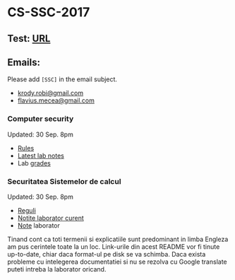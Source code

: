 # CS-SSC-2017

## Test: [URL](https://goo.gl/forms/BGdP1tdrYN6wvP8g1)

## Emails:
Please add `[SSC]` in the email subject.
 * krody.robi@gmail.com
 * flavius.mecea@gmail.com

### Computer security 
Updated: 30 Sep. 8pm

- [Rules](./english/README.md)
- [Latest lab notes](./english/week-02.md) 
- Lab [grades](https://docs.google.com/spreadsheets/d/1QIXVsl0xkdBPtROjmkI7Fu-8IuidCkD3Ni_2N5Vr_us/edit?usp=sharing)

### Securitatea Sistemelor de calcul
Updated: 30 Sep. 8pm

- [Reguli](./romana/README.md)
- [Notite laborator curent](./english/week-02.md)
- [Note](https://docs.google.com/spreadsheets/d/1QIXVsl0xkdBPtROjmkI7Fu-8IuidCkD3Ni_2N5Vr_us/edit?usp=sharing) laborator


Tinand cont ca toti termenii si explicatiile sunt predominant in limba Engleza am pus cerintele toate la un loc.
Link-urile din acest README vor fi tinute up-to-date, chiar daca format-ul pe disk se va schimba.
Daca exista probleme cu intelegerea documentatiei si nu se rezolva cu Google translate puteti intreba la laborator oricand.
